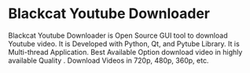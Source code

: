 # Blackcat Youtube Downloader

Blackcat Youtube Downloader is Open Source GUI tool to download Youtube video. It is Developed with Python, Qt, and Pytube Library. It is Multi-thread Application. Best Available Option download video in highly available Quality . Download Videos in 720p, 480p,  360p, etc. 
